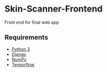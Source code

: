 # Skin-Scanner-Frontend
Front end for final web app

## Requirements

 - [Python 3](https://www.python.org/)
 - [Django](https://www.djangoproject.com/)
 - [NumPy](https://numpy.org/)
 - [Tensorflow](https://www.tensorflow.org/)
